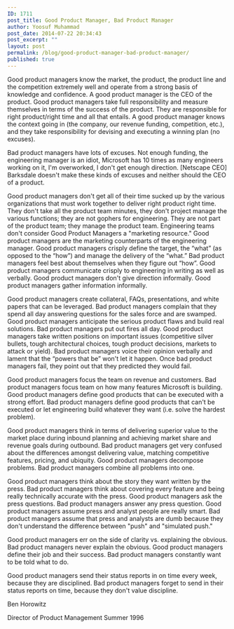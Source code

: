```yaml
---
ID: 1711
post_title: Good Product Manager, Bad Product Manager
author: Yoosuf Muhammad
post_date: 2014-07-22 20:34:43
post_excerpt: ""
layout: post
permalink: /blog/good-product-manager-bad-product-manager/
published: true
---
```

Good product managers know the market, the product, the product line and the competition extremely well and operate from a strong basis of knowledge and confidence. A good product manager is the CEO of the product. Good product managers take full responsibility and measure themselves in terms of the success of the product. They are responsible for right product/right time and all that entails. A good product manager knows the context going in (the company, our revenue funding, competition, etc.), and they take responsibility for devising and executing a winning plan (no excuses).

Bad product managers have lots of excuses. Not enough funding, the engineering manager is an idiot, Microsoft has 10 times as many engineers working on it, I'm overworked, I don't get enough direction. [Netscape CEO] Barksdale doesn't make these kinds of excuses and neither should the CEO of a product.

Good product managers don't get all of their time sucked up by the various organizations that must work together to deliver right product right time. They don't take all the product team minutes, they don't project manage the various functions; they are not gophers for engineering. They are not part of the product team; they manage the product team. Engineering teams don't consider Good Product Managers a "marketing resource." Good product managers are the marketing counterparts of the engineering manager. Good product managers crisply define the target, the “what” (as opposed to the “how”) and manage the delivery of the “what.” Bad product managers feel best about themselves when they figure out “how”. Good product managers communicate crisply to engineering in writing as well as verbally. Good product managers don't give direction informally. Good product managers gather information informally.

Good product managers create collateral, FAQs, presentations, and white papers that can be leveraged. Bad product managers complain that they spend all day answering questions for the sales force and are swamped. Good product managers anticipate the serious product flaws and build real solutions. Bad product managers put out fires all day. Good product managers take written positions on important issues (competitive silver bullets, tough architectural choices, tough product decisions, markets to attack or yield). Bad product managers voice their opinion verbally and lament that the “powers that be” won't let it happen. Once bad product managers fail, they point out that they predicted they would fail.

Good product managers focus the team on revenue and customers. Bad product managers focus team on how many features Microsoft is building. Good product managers define good products that can be executed with a strong effort. Bad product managers define good products that can't be executed or let engineering build whatever they want (i.e. solve the hardest problem).

Good product managers think in terms of delivering superior value to the market place during inbound planning and achieving market share and revenue goals during outbound. Bad product managers get very confused about the differences amongst delivering value, matching competitive features, pricing, and ubiquity. Good product managers decompose problems. Bad product managers combine all problems into one.

Good product managers think about the story they want written by the press. Bad product managers think about covering every feature and being really technically accurate with the press. Good product managers ask the press questions. Bad product managers answer any press question. Good product managers assume press and analyst people are really smart. Bad product managers assume that press and analysts are dumb because they don't understand the difference between "push" and "simulated push."

Good product managers err on the side of clarity vs. explaining the obvious. Bad product managers never explain the obvious. Good product managers define their job and their success. Bad product managers constantly want to be told what to do.

Good product managers send their status reports in on time every week, because they are disciplined. Bad product managers forget to send in their status reports on time, because they don't value discipline.

Ben Horowitz

Director of Product Management
Summer 1996